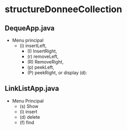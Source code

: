 # structureDonneeCollection
## DequeApp.java
* Menu principal 
  - (i) insertLeft, 
	- (I) InsertRight, 
	- (r) removeLeft, 
	- (R) RemoveRight, 
	- (p) peekLeft, 
	- (P) peekRight, or display (d):

## LinkListApp.java
* Menu Principal
  - (s) Show
  - (i) insert
  - (d) delete
  - (f) find
